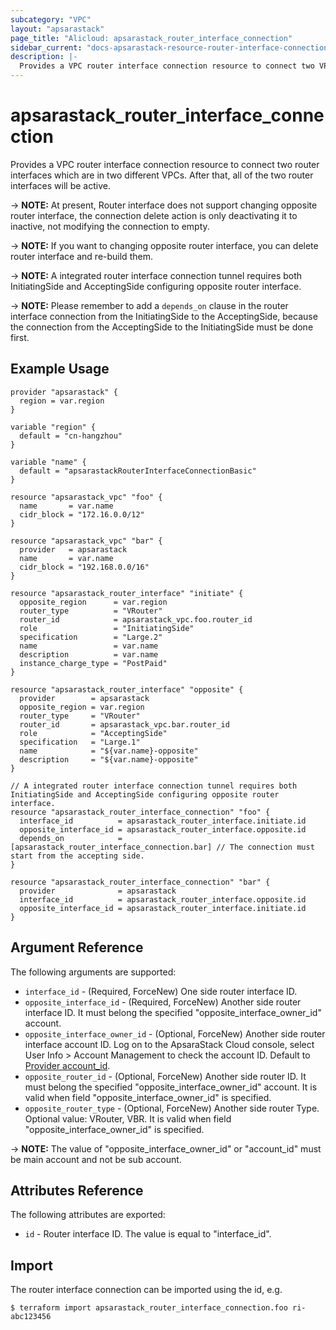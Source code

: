 ```yaml
---
subcategory: "VPC"
layout: "apsarastack"
page_title: "Alicloud: apsarastack_router_interface_connection"
sidebar_current: "docs-apsarastack-resource-router-interface-connection"
description: |-
  Provides a VPC router interface connection resource to connect two VPCs.
---
```


# apsarastack\_router\_interface\_connection

Provides a VPC router interface connection resource to connect two router interfaces which are in two different VPCs.
After that, all of the two router interfaces will be active.

-> **NOTE:** At present, Router interface does not support changing opposite router interface, the connection delete action is only deactivating it to inactive, not modifying the connection to empty.

-> **NOTE:** If you want to changing opposite router interface, you can delete router interface and re-build them.

-> **NOTE:** A integrated router interface connection tunnel requires both InitiatingSide and AcceptingSide configuring opposite router interface.

-> **NOTE:** Please remember to add a `depends_on` clause in the router interface connection from the InitiatingSide to the AcceptingSide, because the connection from the AcceptingSide to the InitiatingSide must be done first.

## Example Usage

```
provider "apsarastack" {
  region = var.region
}

variable "region" {
  default = "cn-hangzhou"
}

variable "name" {
  default = "apsarastackRouterInterfaceConnectionBasic"
}

resource "apsarastack_vpc" "foo" {
  name       = var.name
  cidr_block = "172.16.0.0/12"
}

resource "apsarastack_vpc" "bar" {
  provider   = apsarastack
  name       = var.name
  cidr_block = "192.168.0.0/16"
}

resource "apsarastack_router_interface" "initiate" {
  opposite_region      = var.region
  router_type          = "VRouter"
  router_id            = apsarastack_vpc.foo.router_id
  role                 = "InitiatingSide"
  specification        = "Large.2"
  name                 = var.name
  description          = var.name
  instance_charge_type = "PostPaid"
}

resource "apsarastack_router_interface" "opposite" {
  provider        = apsarastack
  opposite_region = var.region
  router_type     = "VRouter"
  router_id       = apsarastack_vpc.bar.router_id
  role            = "AcceptingSide"
  specification   = "Large.1"
  name            = "${var.name}-opposite"
  description     = "${var.name}-opposite"
}

// A integrated router interface connection tunnel requires both InitiatingSide and AcceptingSide configuring opposite router interface.
resource "apsarastack_router_interface_connection" "foo" {
  interface_id          = apsarastack_router_interface.initiate.id
  opposite_interface_id = apsarastack_router_interface.opposite.id
  depends_on            = [apsarastack_router_interface_connection.bar] // The connection must start from the accepting side.
}

resource "apsarastack_router_interface_connection" "bar" {
  provider              = apsarastack
  interface_id          = apsarastack_router_interface.opposite.id
  opposite_interface_id = apsarastack_router_interface.initiate.id
}
```
## Argument Reference

The following arguments are supported:

* `interface_id` - (Required, ForceNew) One side router interface ID.
* `opposite_interface_id` - (Required, ForceNew) Another side router interface ID. It must belong the specified "opposite_interface_owner_id" account.
* `opposite_interface_owner_id` - (Optional, ForceNew) Another side router interface account ID. Log on to the ApsaraStack Cloud console, select User Info > Account Management to check the account ID. Default to [Provider account_id](https://www.terraform.io/docs/providers/alicloud/index.html#account_id).
* `opposite_router_id` - (Optional, ForceNew) Another side router ID. It must belong the specified "opposite_interface_owner_id" account. It is valid when field "opposite_interface_owner_id" is specified.
* `opposite_router_type` - (Optional, ForceNew) Another side router Type. Optional value: VRouter, VBR. It is valid when field "opposite_interface_owner_id" is specified.

-> **NOTE:** The value of "opposite_interface_owner_id" or "account_id" must be main account and not be sub account.

## Attributes Reference

The following attributes are exported:

* `id` - Router interface ID. The value is equal to "interface_id".

## Import

The router interface connection can be imported using the id, e.g.

```
$ terraform import apsarastack_router_interface_connection.foo ri-abc123456
```

